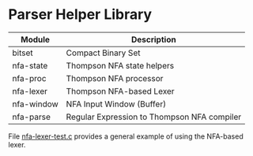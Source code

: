 # Parser Helper Library

Module          | Description
----------------|------------
bitset          | Compact Binary Set
nfa-state       | Thompson NFA state helpers
nfa-proc        | Thompson NFA processor
nfa-lexer       | Thompson NFA-based Lexer
nfa-window      | NFA Input Window (Buffer)
nfa-parse       | Regular Expression to Thompson NFA compiler

File [nfa-lexer-test.c](nfa-lexer-test.c) provides a general example of
using the NFA-based lexer.

